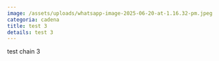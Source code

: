 ```yaml
---
image: /assets/uploads/whatsapp-image-2025-06-20-at-1.16.32-pm.jpeg
categoria: cadena
title: test 3
details: test 3
---
```

t﻿est chain 3